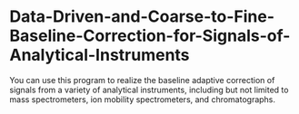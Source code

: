 # Data-Driven-and-Coarse-to-Fine-Baseline-Correction-for-Signals-of-Analytical-Instruments
You can use this program to realize the baseline adaptive correction of signals from a variety of analytical instruments,  including but not limited to mass spectrometers, ion mobility spectrometers, and chromatographs.

